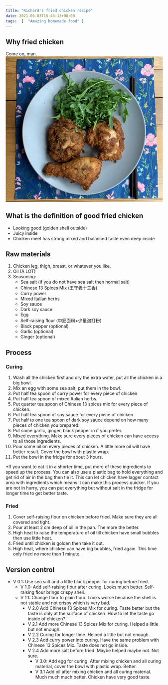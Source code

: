 ```yaml
---
title: "Richard's fried chicken recipe"
date: 2021-06-03T15:46:13+08:00
tags:  [  "Amazing homemade food" ]
---
```


## Why fried chicken

Come on, man.
![chicken](https://raw.githubusercontent.com/Richard-CokeCola/Richard-CokeCola.github.io/main/images/chicken.jpg "Richard's fried chicken")

## What is the definition of good fried chicken

- Looking good (golden shell outside)
- Juicy inside
- Chicken meet has strong mixed and balanced taste even deep inside

## Raw materials

1. Chicken leg, thigh, breast, or whatever you like.
2. Oil (A LOT)
3. Seasoning:
   - Sea salt (if you do not have sea salt then normal salt)
   - Chinese 13 Spices Mix (王守義十三香)
   - Curry power
   - Mixed Italian herbs
   - Soy sauce
   - Dark soy sauce
   - Egg
   - Self-raising flour (中筋面粉+少量泡打粉)
   - Black pepper (optional)
   - Garlic (optional)
   - Ginger (optional)

## Process

### Curing

1. Wash all the chicken first and dry the extra water, put all the chicken in a big bowl.
2. Mix an egg with some sea salt, put them in the bowl.
3. Put half tea spoon of curry power for every piece of chicken.
4. Put half tea spoon of mixed Italian herbs.
5. Put quarter tea spoon of Chinese 13 spices mix for every piece of chicken.
6. Put half tea spoon of soy sauce for every piece of chicken.
7. Put half to one tea spoon of dark soy sauce depend on how many pieces of chicken you prepared.
8. Put some garlic, ginger, black pepper in if you prefer.
9. Mixed everything. Make sure every pieces of chicken can have access to all those ingredients.
10. Pour some oil on every pieces of chicken. A little more oil will have better result. Cover the bowl with plastic wrap.
11. Put the bowl in the fridge for about 3 hours.

*If you want to eat it in a shorter time, put more of these ingredients to speed up the process. You can also use a plastic bag to hold everything and get rid of air in the bag then tie it. This can let chicken have lagger contact area with ingredients which means it can make this process quicker. If you are not in hurry, you can put everything but without salt in the fridge for longer time to get better taste.

### Fried

1. Cover self-raising flour on chicken before fried. Make sure they are all covered and tight.
2. Pour at least 2 cm deep of oil in the pan. The more the better.
3. High heat to raise the temperature of oil till chicken have small bubbles then use little heat.
4. Fried until chicken is golden then take it out.
5. High heat, where chicken can have big bubbles,  fried again. This time only fried no more than 1 minute.

## Version control

- V 0.1: Use sea salt and a little black pepper for curing before fried.
  - V 1.0: Add self-raising flour after curing. Looks much better. Self-raising flour brings crispy shell.
  - V 1.1: Change flour to plain flour. Looks worse because the shell is not stable and not crispy which is very bad.
    - V 2.0 Add Chinese 13 Spices Mix for curing. Taste better but the taste is only at the surface of chicken. How to let the taste go inside of chicken?
    - V 2.1 Add more Chinese 13 Spices Mix for curing. Helped a little but not enough.
    - V 2.2 Curing for longer time. Helped a little but not enough.
    - V 2.3 Add curry power into curing. Have the same problem with Chinese 13 Spices Mix. Taste does not go inside.
    - V 2.4 Add more salt before fried. Maybe helped maybe not. Not sure.
      - V 3.0: Add egg for curing. After mixing chicken and all curing material, cover the bowl with plastic wrap. Better.
      - V 3.1 Add oil after mixing chicken and all curing material. Much much much better. Chicken have very good taste.
